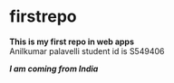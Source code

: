 # firstrepo
**This is my first repo in web apps**<br>
Anilkumar palavelli student id is S549406

***I am coming from India***